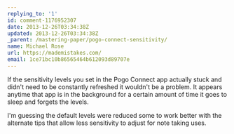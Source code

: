 ```yaml
---
replying_to: '1'
id: comment-1176952307
date: 2013-12-26T03:34:38Z
updated: 2013-12-26T03:34:38Z
_parent: /mastering-paper/pogo-connect-sensitivity/
name: Michael Rose
url: https://mademistakes.com/
email: 1ce71bc10b86565464b612093d89707e
---
```


If the sensitivity levels you set in the Pogo Connect app actually stuck
and didn't need to be constantly refreshed it wouldn't be a problem. It appears
anytime that app is in the background for a certain amount of time it goes to sleep
and forgets the levels.

I'm guessing the default levels were reduced some
to work better with the alternate tips that allow less sensitivity to adjust for
note taking uses.
